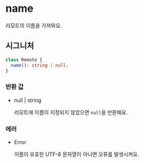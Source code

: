 # name

리모트의 이름을 가져와요.

## 시그니처

```ts
class Remote {
  name(): string | null;
}
```

### 반환 값

<ul class="param-ul">
  <li class="param-li param-li-root">
    <span class="param-type">null | string</span>
    <br>
    <p class="param-description">리모트에 이름이 지정되지 않았으면 <code>null</code>을 반환해요.</p>
  </li>
</ul>

### 에러

<ul class="param-ul">
  <li class="param-li param-li-root">
    <span class="param-type">Error</span>
    <br>
    <p class="param-description">이름이 유효한 UTF-8 문자열이 아니면 오류를 발생시켜요.</p>
  </li>
</ul>